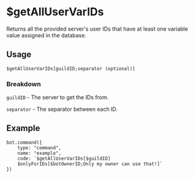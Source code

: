 # $getAllUserVarIDs
Returns all the provided server's user IDs that have at least one variable value assigned in the database.

## Usage
```
$getAllUserVarIDs[guildID;separator (optional)]
```

### Breakdown
`guildID` - The server to get the IDs from.

`separator` - The separator between each ID.

## Example
```
bot.command({
    type: "command",
    name: "example",
    code: `$getAllUserVarIDs[$guildID]
    $onlyForIDs[$botOwnerID;Only my owner can use that!]`
})
```
